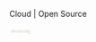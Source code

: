 Cloud | Open Source

<img src="contribution-graph.png"
     alt="contribution graph"
     style="max-width: 40px" 
/>
